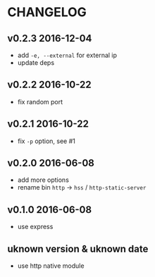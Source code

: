 # CHANGELOG

## v0.2.3 2016-12-04
- add `-e, --external` for external ip
- update deps

## v0.2.2 2016-10-22
- fix random port

## v0.2.1 2016-10-22
- fix `-p` option, see #1

## v0.2.0 2016-06-08
- add more options
- rename bin `http` -> `hss` / `http-static-server`

## v0.1.0 2016-06-08
- use express

## uknown version & uknown date
- use http native module
